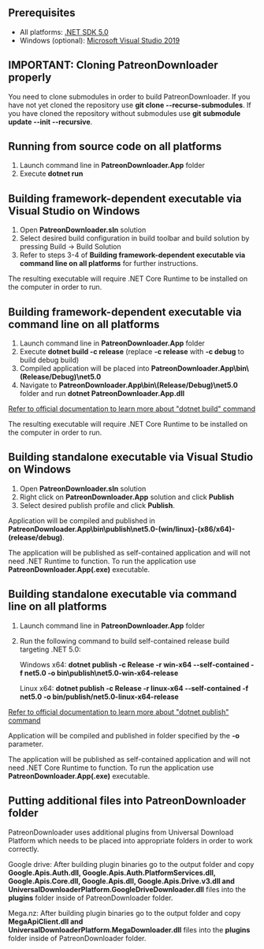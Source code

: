 ## Prerequisites
* All platforms: [.NET SDK 5.0](https://dotnet.microsoft.com/download/dotnet/5.0)
* Windows (optional): [Microsoft Visual Studio 2019](https://visualstudio.microsoft.com/en/vs/)

## IMPORTANT: Cloning PatreonDownloader properly
You need to clone submodules in order to build PatreonDownloader.
If you have not yet cloned the repository use **git clone --recurse-submodules**.
If you have cloned the repository without submodules use **git submodule update --init --recursive**.

## Running from source code on all platforms
1. Launch command line in **PatreonDownloader.App** folder
2. Execute **dotnet run**

## Building framework-dependent executable via Visual Studio on Windows
1. Open **PatreonDownloader.sln** solution
2. Select desired build configuration in build toolbar and build solution by pressing Build -> Build Solution
3. Refer to steps 3-4 of **Building framework-dependent executable via command line on all platforms** for further instructions.

The resulting executable will require .NET Core Runtime to be installed on the computer in order to run.

## Building framework-dependent executable via command line on all platforms
1. Launch command line in **PatreonDownloader.App** folder
2. Execute **dotnet build -c release** (replace **-c release** with **-c debug** to build debug build)
3. Compiled application will be placed into **PatreonDownloader.App\bin\\(Release/Debug)\net5.0**
4. Navigate to **PatreonDownloader.App\bin\\(Release/Debug)\net5.0** folder and run **dotnet PatreonDownloader.App.dll**

[Refer to official documentation to learn more about "dotnet build" command](https://docs.microsoft.com/en-us/dotnet/core/tools/dotnet-build?tabs=netcore31)

The resulting executable will require .NET Core Runtime to be installed on the computer in order to run.

## Building standalone executable via Visual Studio on Windows
1. Open **PatreonDownloader.sln** solution
2. Right click on **PatreonDownloader.App** solution and click **Publish**
3. Select desired publish profile and click **Publish**. 

Application will be compiled and published in **PatreonDownloader.App\bin\publish\net5.0-(win/linux)-(x86/x64)-(release/debug)**. 

The application will be published as self-contained application and will not need .NET Runtime to function. To run the application use **PatreonDownloader.App(.exe)** executable.

## Building standalone executable via command line on all platforms
1. Launch command line in **PatreonDownloader.App** folder
2. Run the following command to build self-contained release build targeting .NET 5.0:

   Windows x64: **dotnet publish -c Release -r win-x64 --self-contained -f net5.0 -o bin\publish\net5.0-win-x64-release**

   Linux x64: **dotnet publish -c Release -r linux-x64 --self-contained -f net5.0 -o bin/publish/net5.0-linux-x64-release**

[Refer to official documentation to learn more about "dotnet publish" command](https://docs.microsoft.com/en-us/dotnet/core/tools/dotnet-publish?tabs=netcore31)

Application will be compiled and published in folder specified by the **-o** parameter.

The application will be published as self-contained application and will not need .NET Core Runtime to function. To run the application use **PatreonDownloader.App(.exe)** executable.

## Putting additional files into PatreonDownloader folder
PatreonDownloader uses additional plugins from Universal Download Platform which needs to be placed into appropriate folders in order to work correctly.

Google drive:
After building plugin binaries go to the output folder and copy **Google.Apis.Auth.dll, Google.Apis.Auth.PlatformServices.dll, Google.Apis.Core.dll, Google.Apis.dll, Google.Apis.Drive.v3.dll and UniversalDownloaderPlatform.GoogleDriveDownloader.dll** files into the **plugins** folder inside of PatreonDownloader folder.

Mega.nz:
After building plugin binaries go to the output folder and copy **MegaApiClient.dll and UniversalDownloaderPlatform.MegaDownloader.dll** files into the **plugins** folder inside of PatreonDownloader folder.